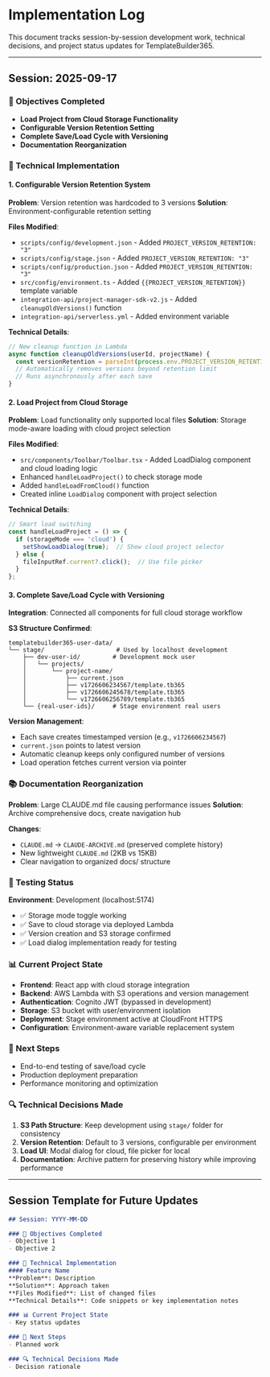 # Implementation Log

This document tracks session-by-session development work, technical decisions, and project status updates for TemplateBuilder365.

---

## Session: 2025-09-17

### 🎯 Objectives Completed
- **Load Project from Cloud Storage Functionality**
- **Configurable Version Retention Setting**
- **Complete Save/Load Cycle with Versioning**
- **Documentation Reorganization**

### 🔧 Technical Implementation

#### 1. Configurable Version Retention System
**Problem**: Version retention was hardcoded to 3 versions
**Solution**: Environment-configurable retention setting

**Files Modified**:
- `scripts/config/development.json` - Added `PROJECT_VERSION_RETENTION: "3"`
- `scripts/config/stage.json` - Added `PROJECT_VERSION_RETENTION: "3"`
- `scripts/config/production.json` - Added `PROJECT_VERSION_RETENTION: "3"`
- `src/config/environment.ts` - Added `{{PROJECT_VERSION_RETENTION}}` template variable
- `integration-api/project-manager-sdk-v2.js` - Added `cleanupOldVersions()` function
- `integration-api/serverless.yml` - Added environment variable

**Technical Details**:
```javascript
// New cleanup function in Lambda
async function cleanupOldVersions(userId, projectName) {
  const versionRetention = parseInt(process.env.PROJECT_VERSION_RETENTION || '3');
  // Automatically removes versions beyond retention limit
  // Runs asynchronously after each save
}
```

#### 2. Load Project from Cloud Storage
**Problem**: Load functionality only supported local files
**Solution**: Storage mode-aware loading with cloud project selection

**Files Modified**:
- `src/components/Toolbar/Toolbar.tsx` - Added LoadDialog component and cloud loading logic
- Enhanced `handleLoadProject()` to check storage mode
- Added `handleLoadFromCloud()` function
- Created inline `LoadDialog` component with project selection

**Technical Details**:
```typescript
// Smart load switching
const handleLoadProject = () => {
  if (storageMode === 'cloud') {
    setShowLoadDialog(true);  // Show cloud project selector
  } else {
    fileInputRef.current?.click();  // Use file picker
  }
};
```

#### 3. Complete Save/Load Cycle with Versioning
**Integration**: Connected all components for full cloud storage workflow

**S3 Structure Confirmed**:
```
templatebuilder365-user-data/
└── stage/                    # Used by localhost development
    ├── dev-user-id/         # Development mock user
    │   └── projects/
    │       └── project-name/
    │           ├── current.json
    │           ├── v1726606234567/template.tb365
    │           ├── v1726606245678/template.tb365
    │           └── v1726606256789/template.tb365
    └── {real-user-ids}/     # Stage environment real users
```

**Version Management**:
- Each save creates timestamped version (e.g., `v1726606234567`)
- `current.json` points to latest version
- Automatic cleanup keeps only configured number of versions
- Load operation fetches current version via pointer

### 📚 Documentation Reorganization
**Problem**: Large CLAUDE.md file causing performance issues
**Solution**: Archive comprehensive docs, create navigation hub

**Changes**:
- `CLAUDE.md` → `CLAUDE-ARCHIVE.md` (preserved complete history)
- New lightweight `CLAUDE.md` (2KB vs 15KB)
- Clear navigation to organized docs/ structure

### 🧪 Testing Status
**Environment**: Development (localhost:5174)
- ✅ Storage mode toggle working
- ✅ Save to cloud storage via deployed Lambda
- ✅ Version creation and S3 storage confirmed
- ✅ Load dialog implementation ready for testing

### 📊 Current Project State
- **Frontend**: React app with cloud storage integration
- **Backend**: AWS Lambda with S3 operations and version management
- **Authentication**: Cognito JWT (bypassed in development)
- **Storage**: S3 bucket with user/environment isolation
- **Deployment**: Stage environment active at CloudFront HTTPS
- **Configuration**: Environment-aware variable replacement system

### 🎯 Next Steps
- End-to-end testing of save/load cycle
- Production deployment preparation
- Performance monitoring and optimization

### 🔍 Technical Decisions Made
1. **S3 Path Structure**: Keep development using `stage/` folder for consistency
2. **Version Retention**: Default to 3 versions, configurable per environment
3. **Load UI**: Modal dialog for cloud, file picker for local
4. **Documentation**: Archive pattern for preserving history while improving performance

---

## Session Template for Future Updates

```markdown
## Session: YYYY-MM-DD

### 🎯 Objectives Completed
- Objective 1
- Objective 2

### 🔧 Technical Implementation
#### Feature Name
**Problem**: Description
**Solution**: Approach taken
**Files Modified**: List of changed files
**Technical Details**: Code snippets or key implementation notes

### 📊 Current Project State
- Key status updates

### 🎯 Next Steps
- Planned work

### 🔍 Technical Decisions Made
- Decision rationale
```